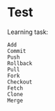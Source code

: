 # Test

Learning task:

    Add
    Commit
    Push
    Rollback
    Pull
    Fork
    Checkout
    Fetch
    Clone
    Merge
